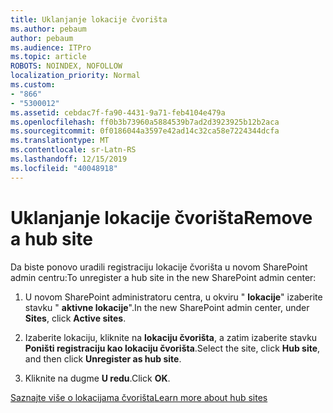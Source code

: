 ```yaml
---
title: Uklanjanje lokacije čvorišta
ms.author: pebaum
author: pebaum
ms.audience: ITPro
ms.topic: article
ROBOTS: NOINDEX, NOFOLLOW
localization_priority: Normal
ms.custom:
- "866"
- "5300012"
ms.assetid: cebdac7f-fa90-4431-9a71-feb4104e479a
ms.openlocfilehash: ff0b3b73960a5884539b7ad2d3923925b12b2aca
ms.sourcegitcommit: 0f0186044a3597e42ad14c32ca58e7224344dcfa
ms.translationtype: MT
ms.contentlocale: sr-Latn-RS
ms.lasthandoff: 12/15/2019
ms.locfileid: "40048918"
---
```

# <a name="remove-a-hub-site"></a><span data-ttu-id="b632c-102">Uklanjanje lokacije čvorišta</span><span class="sxs-lookup"><span data-stu-id="b632c-102">Remove a hub site</span></span>

<span data-ttu-id="b632c-103">Da biste ponovo uradili registraciju lokacije čvorišta u novom SharePoint admin centru:</span><span class="sxs-lookup"><span data-stu-id="b632c-103">To unregister a hub site in the new SharePoint admin center:</span></span>
  
1. <span data-ttu-id="b632c-104">U novom SharePoint administratoru centra, u okviru " **lokacije**" izaberite stavku " **aktivne lokacije**".</span><span class="sxs-lookup"><span data-stu-id="b632c-104">In the new SharePoint admin center, under **Sites**, click **Active sites**.</span></span>

2. <span data-ttu-id="b632c-105">Izaberite lokaciju, kliknite na **lokaciju čvorišta**, a zatim izaberite stavku **Poništi registraciju kao lokaciju čvorišta**.</span><span class="sxs-lookup"><span data-stu-id="b632c-105">Select the site, click **Hub site**, and then click **Unregister as hub site**.</span></span>

3. <span data-ttu-id="b632c-106">Kliknite na dugme **U redu**.</span><span class="sxs-lookup"><span data-stu-id="b632c-106">Click **OK**.</span></span>

[<span data-ttu-id="b632c-107">Saznajte više o lokacijama čvorišta</span><span class="sxs-lookup"><span data-stu-id="b632c-107">Learn more about hub sites</span></span>](https://support.office.com/article/what-is-a-sharepoint-hub-site-fe26ae84-14b7-45b6-a6d1-948b3966427f)
  